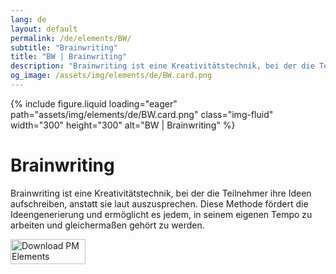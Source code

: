 ```yaml
---
lang: de
layout: default
permalink: /de/elements/BW/
subtitle: "Brainwriting"
title: "BW | Brainwriting"
description: "Brainwriting ist eine Kreativitätstechnik, bei der die Teilnehmer ihre Ideen aufschreiben, anstatt sie laut auszusprechen. Diese Methode fördert die Ideengenerierung und ermöglicht es jedem, in seinem eigenen Tempo zu arbeiten und gleichermaßen gehört zu werden."
og_image: /assets/img/elements/de/BW.card.png
---
```


{% include figure.liquid loading="eager" path="assets/img/elements/de/BW.card.png" class="img-fluid" width="300" height="300" alt="BW | Brainwriting" %}

# Brainwriting

Brainwriting ist eine Kreativitätstechnik, bei der die Teilnehmer ihre Ideen aufschreiben, anstatt sie laut auszusprechen. Diese Methode fördert die Ideengenerierung und ermöglicht es jedem, in seinem eigenen Tempo zu arbeiten und gleichermaßen gehört zu werden.

<a href="https://apps.apple.com/app/apple-store/id6738084498?pt=127441684&ct=website&mt=8">
  <img src="{{ "assets/img/en/appstore.png" | relative_url }}" width="120" height="40" alt="Download PM Elements">
</a>
